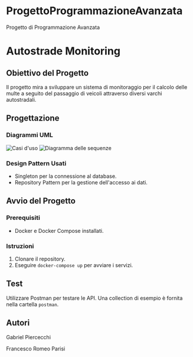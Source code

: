 # ProgettoProgrammazioneAvanzata
Progetto di Programmazione Avanzata

# Autostrade Monitoring

## Obiettivo del Progetto

Il progetto mira a sviluppare un sistema di monitoraggio per il calcolo delle multe a seguito del passaggio di veicoli attraverso diversi varchi autostradali.

## Progettazione

### Diagrammi UML

![Casi d'uso](./diagrams/use_case_diagram.png)
![Diagramma delle sequenze](./diagrams/sequence_diagram.png)

### Design Pattern Usati

- Singleton per la connessione al database.
- Repository Pattern per la gestione dell'accesso ai dati.

## Avvio del Progetto

### Prerequisiti

- Docker e Docker Compose installati.

### Istruzioni

1. Clonare il repository.
2. Eseguire `docker-compose up` per avviare i servizi.

## Test

Utilizzare Postman per testare le API. Una collection di esempio è fornita nella cartella `postman`.

## Autori

Gabriel Piercecchi

Francesco Romeo Parisi